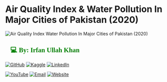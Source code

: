 # Air Quality Index & Water Pollution In Major Cities of Pakistan (2020)

![Air Quality Index   Water Pollution In Major Cities of Pakistan (2020)](https://github.com/user-attachments/assets/99ca86a0-abf8-4160-ae2f-c0c1a1f0b343)

<h2 style="font-family: 'poppins'; font-weight: bold; color: Green;">👨💻 By: Irfan Ullah Khan</h2>


[![GitHub](https://img.shields.io/badge/GitHub-Profile-blue?style=for-the-badge&logo=github)](https://github.com/programmarself) 
[![Kaggle](https://img.shields.io/badge/Kaggle-Profile-blue?style=for-the-badge&logo=kaggle)](https://www.kaggle.com/programmarself) 
[![LinkedIn](https://img.shields.io/badge/LinkedIn-Profile-blue?style=for-the-badge&logo=linkedin)](https://www.linkedin.com/in/irfan-ullah-khan-4a2871208/)  

[![YouTube](https://img.shields.io/badge/YouTube-Profile-red?style=for-the-badge&logo=youtube)](https://www.youtube.com/@irfanullahkhan7748) 
[![Email](https://img.shields.io/badge/Email-Contact%20Me-red?style=for-the-badge&logo=email)](mailto:programmarself@gmail.com)
[![Website](https://img.shields.io/badge/Website-Contact%20Me-red?style=for-the-badge&logo=website)]([https://flowcv.me/ikm](https://programmarself.github.io/My_Portfolio/))
